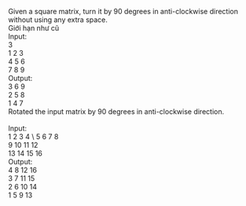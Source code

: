Given a square matrix, turn it by 90 degrees in anti-clockwise direction without using any extra space.\
Giới hạn như cũ\
Input:\
 3\
 1  2  3\
 4  5  6\
 7  8  9\
Output:\
 3  6  9\
 2  5  8\
 1  4  7\
Rotated the input matrix by 90 degrees in anti-clockwise direction.\
\
Input:\
 1  2  3  4 \ 
 5  6  7  8 \
 9 10 11 12 \
13 14 15 16 \
Output:\
 4  8 12 16 \
 3  7 11 15 \
 2  6 10 14 \
 1  5  9 13
